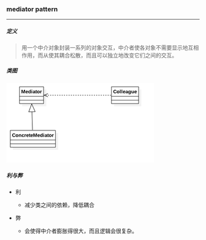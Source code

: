 ### mediator pattern

---

##### 定义
>用一个中介对象封装一系列的对象交互，中介者使各对象不需要显示地互相作用，而从使其耦合松散，而且可以独立地改变它们之间的交互。

##### 类图

![](etc/mediator.png)


##### 利与弊

* 利
    * 减少类之间的依赖，降低耦合

* 弊
    * 会使得中介者膨胀得很大，而且逻辑会很复杂。